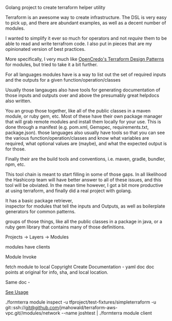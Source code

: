 Golang project to create terraform helper utility

Terraform is an awesome way to create infrastructure. The DSL is
very easy to pick up, and there are abundant examples, as well
as a decent number of modules.


I wanted to simplify it ever so much for operators and not
 _require_ them to be able to read and write terrafrom code.
I also put in pieces that are my opinionated version of best
practices.  


More specifically, I very much like [OpenCredo's Terraform Design Patterns](https://opencredo.com/terraform-infrastructure-design-patterns/)
for modules, but tried to take it a bit further.

For all languages modules have is a way to list out the
set of required inputs and the outputs for a given function/operation/classes

Usually those langauges also have tools for generating documentation of those inputs and
outputs over and above the presumably great helpdocs also written.

You an group those together, like all of the public classes in a maven module,
or ruby gem, etc.  Most of these have their own package manager that will grab remote
modules and install them locally for your use.  This is done through a manifest
(e.g. pom.xml, Gemspec, requirements.txt, package.json).  those
languages also usually have tools so that you can see the various function/operation/classes
and know what variables are required, what optional values are (maybe), and what
the expected output is for those.

Finally their are the build tools and conventions, i.e. maven, gradle, bundler,
npm, etc.  

This tool chain is meant to start filling in some of those gaps.  In all likelihood
the Hashicorp team will have better answer to all of these issues, and this tool
will be obviated.  In the mean time however, I got a bit more productive at using
terraform, and finally did a real project with golang.

It has a basic package retriever,  
inspector for modules that tell the inputs and Outputs, as well as boilerplate
generators for common patterns.


groups of those things, like all the public classes in a package in java,
or a ruby gem library that contains many of those definitions.


Projects -> Layers -> Modules

modules have clients

Module Invoke




fetch module to local Copyright
Create Documentation - yaml doc
doc points at original for info, sha, and local location.



Same doc -

[See Usage](docs/formterra.md)

./formterra module inspect -u tfproject/test-fixtures/simpleterraform -u git::ssh://git@github.com/jmahowald/terraform-aws-vpc.git//modules/network --name joshtest | ./formterra module client
